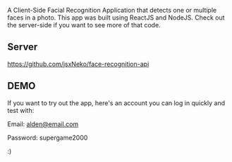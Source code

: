 A Client-Side Facial Recognition Application that detects one or multiple faces in a photo.
This app was built using ReactJS and NodeJS.
Check out the server-side if you want to see more of that code.

## Server
https://github.com/jsxNeko/face-recognition-api


## DEMO
If you want to try out the app, here's an account you can log in quickly and test with:

Email: alden@email.com

Password: supergame2000


:)
